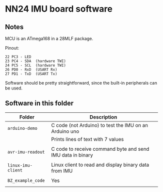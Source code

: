 # NN24 IMU board software

## Notes

MCU is an ATmega168 in a 28MLF package.

Pinout:

	22 PC3 - LED
    23 PC4 - SDA  (hardware TWI)
	24 PC5 - SCL  (hardware TWI)
	26 PD0 - RxD  (USART Rx)
	27 PD1 - TxD  (USART Tx)
	
Software should be pretty straightforward, since the built-in peripherals can be used.

## Software in this folder

| Folder             | Description                                                |
|--------------------|------------------------------------------------------------|
| `arduino-demo`     | C code (not Arduino) to test the IMU on an Arduino uno     |
|                    | Prints lines of text with 7 values                         |
|                    |                                                            |
| `avr-imu-readout`  | C code to receive command byte and send IMU data in binary |
|                    |                                                            |
| `linux-imu-client` | Linux client to read and display binary data from IMU      |
|                    |                                                            |
| `BZ_example_code`  | Yes                                                        |
|                    |                                                            |
